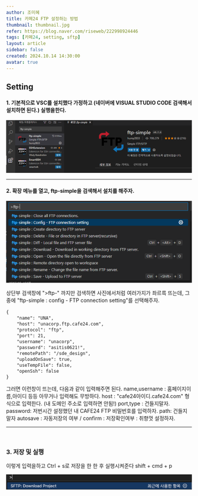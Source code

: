 ```yaml
---
author: 조미혜
title: 카페24 FTP 설정하는 방법
thumbnail: thumbnail.jpg
refer: https://blog.naver.com/riseweb/222998924446
tags: [카페24, setting, sftp]
layout: article
sidebar: false
created: 2024.10.14 14:30:00
avatar: true
---
```


## Setting


#### 1. 기본적으로 VSC를 설치했다 가정하고 (네이버에 VISUAL STUDIO CODE 검색해서 설치하면 된다.) 실행을한다.
>>>>>>>
![](01.png) 



--------------------------------------------------------

#### 2. 확장 메뉴를 열고, ftp-simple을 검색해서 설치를 해주자. 
>>>>>>>
![](02.png) 
 


상단부 검색창에  ">ftp-" 까지만 검색하면 사진에서처럼 여러가지가 좌르륵 뜨는데, 그중에 "ftp-simple : config - FTP connection setting"를 선택해주자. 


```
{
    "name": "UNA",
    "host": "unacorp.ftp.cafe24.com",
    "protocol": "ftp",
    "port": 21,
    "username": "unacorp",
    "password": "asitis0621!",
    "remotePath": "/sde_design",
    "uploadOnSave": true,
    "useTempFile": false,
    "openSsh": false
}
```

그러면 이런창이 뜨는데, 다음과 같이 입력해주면 된다.
name,username : 홈페이지이름,아이디 등등 아무거나 입력해도 무방하다.
host : "cafe24아이디.cafe24.com" 형식으로 입력한다. (내 도메인 주소로 입력하면 안됨!)
port,type : 건들지말자.
password: 저번시간 설정했던 내 CAFE24 FTP 비밀번호를 입력하자.
path: 건들지말자
autosave : 자동저장의 여부 / confirm : 저장확인여부 : 취향껏 설정하자.

--------------------------------------------------------
​
### 3. 저장 및 실행
이렇게 입력을하고 Ctrl + s로 저장을 한 한 후 실행시켜준다
shift + cmd + p

![](03.png) 
